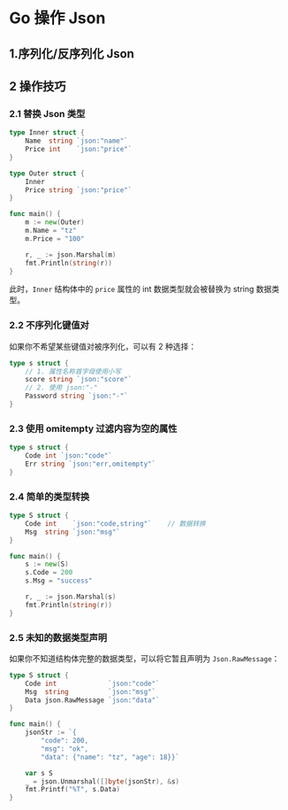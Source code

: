 # Go 操作 Json

## 1.序列化/反序列化 Json

## 2 操作技巧

### 2.1 替换 Json 类型

```go
type Inner struct {
    Name  string `json:"name"`
    Price int    `json:"price"`
}

type Outer struct {
    Inner
    Price string `json:"price"`
}

func main() {
    m := new(Outer)
    m.Name = "tz"
    m.Price = "100"

    r, _ := json.Marshal(m)
    fmt.Println(string(r))
}
```

此时，`Inner` 结构体中的 `price` 属性的 int 数据类型就会被替换为 string 数据类型。

### 2.2 不序列化键值对

如果你不希望某些键值对被序列化，可以有 2 种选择：

```go
type s struct {
    // 1. 属性名称首字母使用小写
    score string `json:"score"`
    // 2. 使用 json:"-"
    Password string `json:"-"`
}
```

### 2.3 使用 omitempty 过滤内容为空的属性

```go
type s struct {
    Code int `json:"code"`
    Err string `json:"err,omitempty"`
}
```

### 2.4 简单的类型转换

```go
type S struct {
	Code int    `json:"code,string"`    // 数据转换
	Msg  string `json:"msg"`
}

func main() {
	s := new(S)
	s.Code = 200
	s.Msg = "success"

	r, _ := json.Marshal(s)
	fmt.Println(string(r))
}
```

### 2.5 未知的数据类型声明

如果你不知道结构体完整的数据类型，可以将它暂且声明为 `Json.RawMessage`：

```go
type S struct {
	Code int             `json:"code"`
	Msg  string          `json:"msg"`
	Data json.RawMessage `json:"data"`
}

func main() {
	jsonStr := `{
		"code": 200, 
		"msg": "ok", 
		"data": {"name": "tz", "age": 18}}`

	var s S
	_ = json.Unmarshal([]byte(jsonStr), &s)
	fmt.Printf("%T", s.Data)
}
```